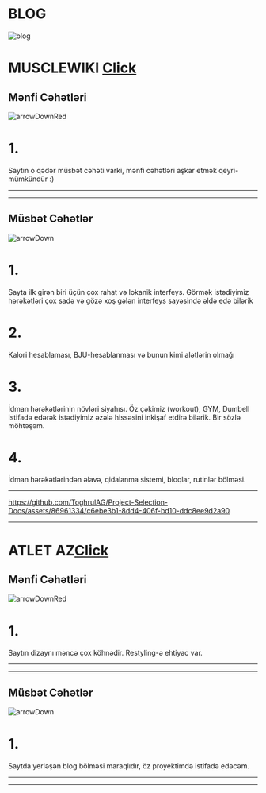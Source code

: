 <h1>BLOG</h1>   

![blog](https://github.com/ToghrulAG/Project-Selection-Docs/assets/86961334/c3b5f8dd-8edb-4dc7-844e-951a635bf507)

<h1>MUSCLEWIKI <a href="https://musclewiki.com/">Click</a></h1>







<h2>Mənfi Cəhətləri </h2>

![arrowDownRed](https://github.com/ToghrulAG/Project-Selection-Docs/assets/86961334/7246e12d-2f12-4b55-85a4-45852f1aeb06)



<p> <h1>1.</h1>Saytın o qədər müsbət cəhəti varki, mənfi cəhətləri aşkar etmək qeyri-mümkündür :)
</p>

<hr>

<hr>


<h2>Müsbət Cəhətlər</h2>

![arrowDown](https://github.com/ToghrulAG/Project-Selection-Docs/assets/86961334/1b224bb9-9006-4b9c-baf2-f382c1c42a4a)



<p> <h1>1.</h1>
 Sayta ilk girən biri üçün çox rahat və lokanik interfeys. Görmək istədiyimiz hərəkətləri çox sadə və gözə xoş gələn interfeys sayəsində əldə edə bilərik
</p>
<p> <h1>2.</h1>
 Kalori hesablaması, BJU-hesablanması və bunun kimi alətlərin olmağı
</p>
<p> <h1>3.</h1>
 İdman hərəkətlərinin növləri siyahısı. Öz çəkimiz (workout), GYM, Dumbell istifadə edərək istədiyimiz əzələ hissəsini inkişaf etdirə bilərik. Bir sözlə möhtəşəm.
</p>
<p> <h1>4.</h1>
 İdman hərəkətlərindən əlavə, qidalanma sistemi, bloqlar, rutinlər bölməsi.
</p>

<hr>


https://github.com/ToghrulAG/Project-Selection-Docs/assets/86961334/c6ebe3b1-8dd4-406f-bd10-ddc8ee9d2a90



<hr>




 


<h1>ATLET AZ<a href="https://www.atlet.az/">Click</a></h1>







<h2>Mənfi Cəhətləri </h2>

![arrowDownRed](https://github.com/ToghrulAG/Project-Selection-Docs/assets/86961334/7246e12d-2f12-4b55-85a4-45852f1aeb06)



<p> <h1>1.</h1>Saytın dizaynı məncə çox köhnədir. Restyling-ə ehtiyac var.
</p>

<hr>

<hr>


<h2>Müsbət Cəhətlər</h2>

![arrowDown](https://github.com/ToghrulAG/Project-Selection-Docs/assets/86961334/1b224bb9-9006-4b9c-baf2-f382c1c42a4a)



<p> <h1>1.</h1>
 Saytda yerləşən blog bölməsi maraqlıdır, öz proyektimdə istifadə edəcəm.
</p>

<hr>






<hr>























